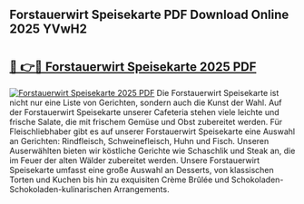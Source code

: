 ## Forstauerwirt Speisekarte PDF Download Online 2025 YVwH2

# <h2><a href="http://gc8806.nevu.top/?p=Forstauerwirt+Speisekarte">🔗 👉🔴 Forstauerwirt Speisekarte 2025 PDF</a></h2>

[![Forstauerwirt Speisekarte 2025 PDF](https://i.imgur.com/dBaPXMq.png)](http://gc8806.nevu.top/?p=Forstauerwirt+Speisekarte)
Die Forstauerwirt Speisekarte ist nicht nur eine Liste von Gerichten, sondern auch die Kunst der Wahl. Auf der Forstauerwirt Speisekarte unserer Cafeteria stehen viele leichte und frische Salate, die mit frischem Gemüse und Obst zubereitet werden. Für Fleischliebhaber gibt es auf unserer Forstauerwirt Speisekarte eine Auswahl an Gerichten: Rindfleisch, Schweinefleisch, Huhn und Fisch. Unseren Auserwählten bieten wir köstliche Gerichte wie Schaschlik und Steak an, die im Feuer der alten Wälder zubereitet werden. Unsere Forstauerwirt Speisekarte umfasst eine große Auswahl an Desserts, von klassischen Torten und Kuchen bis hin zu exquisiten Crème Brûlée und Schokoladen-Schokoladen-kulinarischen Arrangements.
